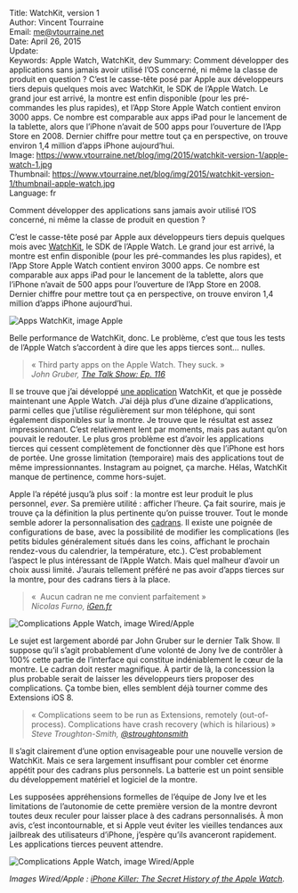 Title:     WatchKit, version 1  
Author:    Vincent Tourraine  
Email:     me@vtourraine.net  
Date:      April 26, 2015  
Update:   
Keywords:  Apple Watch, WatchKit, dev
Summary:   Comment développer des applications sans jamais avoir utilisé l’OS concerné, ni même la classe de produit en question ? C’est le casse-tête posé par Apple aux développeurs tiers depuis quelques mois avec WatchKit, le SDK de l’Apple Watch. Le grand jour est arrivé, la montre est enfin disponible (pour les pré-commandes les plus rapides), et l’App Store Apple Watch contient environ 3000 apps. Ce nombre est comparable aux apps iPad pour le lancement de la tablette, alors que l’iPhone n’avait de 500 apps pour l’ouverture de l’App Store en 2008. Dernier chiffre pour mettre tout ça en perspective, on trouve environ 1,4 million d’apps iPhone aujourd’hui.  
Image:     https://www.vtourraine.net/blog/img/2015/watchkit-version-1/apple-watch-1.jpg  
Thumbnail: https://www.vtourraine.net/blog/img/2015/watchkit-version-1/thumbnail-apple-watch.jpg  
Language:  fr  


Comment développer des applications sans jamais avoir utilisé l’OS concerné, ni même la classe de produit en question ?

C’est le casse-tête posé par Apple aux développeurs tiers depuis quelques mois avec [WatchKit](http://developer.apple.com/watchkit/), le SDK de l’Apple Watch. Le grand jour est arrivé, la montre est enfin disponible (pour les pré-commandes les plus rapides), et l’App Store Apple Watch contient environ 3000 apps. Ce nombre est comparable aux apps iPad pour le lancement de la tablette, alors que l’iPhone n’avait de 500 apps pour l’ouverture de l’App Store en 2008. Dernier chiffre pour mettre tout ça en perspective, on trouve environ 1,4 million d’apps iPhone aujourd’hui.

![Apps WatchKit, image Apple][WatchKit apps]

Belle performance de WatchKit, donc. Le problème, c’est que tous les tests de l’Apple Watch s’accordent à dire que les apps tierces sont… nulles.

> « Third party apps on the Apple Watch. They suck. »  
> _John Gruber, [The Talk Show: Ep. 116](http://daringfireball.net/thetalkshow/2015/04/15/ep-116)_

Il se trouve que j’ai développé [une application](https://itunes.apple.com/app/laboratory-timer/id537195348?mt=8) WatchKit, et que je possède maintenant une Apple Watch. J’ai déjà plus d’une dizaine d’applications, parmi celles que j’utilise régulièrement sur mon téléphone, qui sont également disponibles sur la montre. Je trouve que le résultat est assez impressionnant. C’est relativement lent par moments, mais pas autant qu’on pouvait le redouter. Le plus gros problème est d’avoir les applications tierces qui cessent complètement de fonctionner dès que l’iPhone est hors de portée. Une grosse limitation (temporaire) mais des applications tout de même impressionnantes. Instagram au poignet, ça marche. Hélas, WatchKit manque de pertinence, comme hors-sujet.

Apple l’a répété jusqu’à plus soif : la montre est leur produit le plus personnel, _ever_. Sa première utilité : afficher l’heure. Ça fait sourire, mais je trouve ça la définition la plus pertinente qu’on puisse trouver. Tout le monde semble adorer la personnalisation des [cadrans](http://www.apple.com/fr/watch/timekeeping/). Il existe une poignée de configurations de base, avec la possibilité de modifier les complications (les petits bidules généralement situés dans les coins, affichant le prochain rendez-vous du calendrier, la température, etc.). C’est probablement l’aspect le plus intéressant de l’Apple Watch. Mais quel malheur d’avoir un choix aussi limité. J’aurais tellement préféré ne pas avoir d’apps tierces sur la montre, pour des cadrans tiers à la place. 

> «  ️Aucun cadran ne me convient parfaitement »  
> _Nicolas Furno, [iGen.fr](http://www.igen.fr/timeline/watch/nicolas/aucun-cadran-ne-me-convient-parfaitement)_

![Complications Apple Watch, image Wired/Apple][Watch Face 1]

Le sujet est largement abordé par John Gruber sur le dernier Talk Show. Il suppose qu’il s’agit probablement d’une volonté de Jony Ive de contrôler à 100% cette partie de l’interface qui constitue indéniablement le cœur de la montre. Le cadran doit rester magnifique. À partir de là, la concession la plus probable serait de laisser les développeurs tiers proposer des complications. Ça tombe bien, elles semblent déjà tourner comme des Extensions iOS 8.

> « Complications seem to be run as Extensions, remotely (out-of-process). Complications have crash recovery (which is hilarious) »  
> _Steve Troughton-Smith, [@stroughtonsmith](https://twitter.com/stroughtonsmith/status/591299567401984001)_

Il s’agit clairement d’une option envisageable pour une nouvelle version de WatchKit. Mais ce sera largement insuffisant pour combler cet énorme appétit pour des cadrans plus personnels. La batterie est un point sensible du développement matériel et logiciel de la montre. 

Les supposées appréhensions formelles de l’équipe de Jony Ive et les limitations de l’autonomie de cette première version de la montre devront toutes deux reculer pour laisser place à des cadrans personnalisés. À mon avis, c’est incontournable, et si Apple veut éviter les vieilles tendances aux jailbreak des utilisateurs d’iPhone, j’espère qu’ils avanceront rapidement. Les applications tierces peuvent attendre.

![Complications Apple Watch, image Wired/Apple][Watch Face 2]

_Images Wired/Apple : [iPhone Killer: The Secret History of the Apple Watch](http://www.wired.com/2015/04/the-apple-watch/)._

[WatchKit apps]: /blog/img/2015/watchkit-version-1/watchkit-apps.jpg
[Watch Face 1]: /blog/img/2015/watchkit-version-1/apple-watch-1.jpg
[Watch Face 2]: /blog/img/2015/watchkit-version-1/apple-watch-2.jpg
[Watch Face 3]: /blog/img/2015/watchkit-version-1/apple-watch-3.jpg
